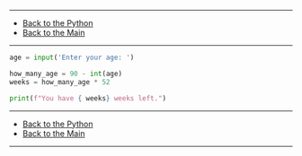 
---

- [Back to the Python](../python.md)
- [Back to the Main](../../../README.md)

---

```python
age = input('Enter your age: ')

how_many_age = 90 - int(age)
weeks = how_many_age * 52

print(f"You have { weeks} weeks left.")
```

---

- [Back to the Python](../python.md)
- [Back to the Main](../../../README.md)

---
